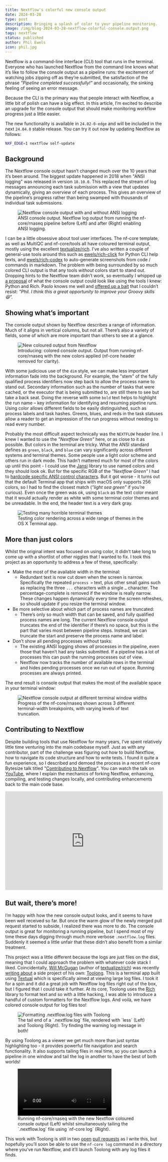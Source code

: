 ```yaml
---
title: Nextflow's colorful new console output
date: 2024-03-28
type: post
description: Bringing a splash of color to your pipeline monitoring.
image: /img/blog-2024-03-28-nextflow-colorful-console.output.png
tags: nextflow
status: published
author: Phil Ewels
icon: phil.jpg
---
```


Nextflow is a command-line interface (CLI) tool that runs in the terminal. Everyone who has launched Nextflow from the command line knows what it’s like to follow the console output as a pipeline runs: the excitement of watching jobs zipping off as they’re submitted, the satisfaction of the phrase _"Pipeline completed successfully!"_ and occasionally, the sinking feeling of seeing an error message.

Because the CLI is the primary way that people interact with Nextflow, a little bit of polish can have a big effect. In this article, I’m excited to describe an upgrade for the console output that should make monitoring workflow progress just a little easier.

The new functionality is available in `24.02-0-edge` and will be included in the next `24.04.0` stable release. You can try it out now by updating Nextflow as follows:

```bash
NXF_EDGE=1 nextflow self-update
```

## Background

The Nextflow console output hasn’t changed much over the 10 years that it’s been around. The biggest update happened in 2018 when "ANSI logging" was released in version `18.10.0`. This replaced the stream of log messages announcing each task submission with a view that updates dynamically, giving an overview of each process. This gives an overview of the pipeline’s progress rather than being swamped with thousands of individual task submissions.

<figure>
  <img src="/img/blog-nextflow-colored-logs/nextflow_log_with_without_ansi.png" alt="Nextflow console output with and without ANSI logging">
  <figcaption>
    ANSI console output. Nextflow log output from running the nf-core/rnaseq pipeline before (Left) and after (Right) enabling ANSI logging.
  </figcaption>
</figure>

I can be a little obsessive about tool user interfaces. The nf-core template, as well as MultiQC and nf-core/tools all have coloured terminal output, mostly using the excellent [textualize/rich](https://github.com/Textualize/rich). I’ve also written a couple of general-use tools around this such as [ewels/rich-click](https://github.com/ewels/rich-click/) for Python CLI help texts, and [ewels/rich-codex](https://github.com/ewels/rich-codex) to auto-generate screenshots from code / commands in markdown. The problem with being surrounded by so much colored CLI output is that any tools _without_ colors start to stand out. Dropping hints to the Nextflow team didn’t work, so eventually I whipped up [a proposal](https://github.com/nextflow-io/nextflow/issues/3976) of what the console output could look like using the tools I knew: Python and Rich. Paolo knows me well and [offered up a bait](https://github.com/nextflow-io/nextflow/issues/3976#issuecomment-1568071479) that I couldn’t resist: _"Phil. I think this a great opportunity to improve your Groovy skills 😆"._

## Showing what’s important

The console output shown by Nextflow describes a range of information. Much of it aligns in vertical columns, but not all. There’s also a variety of fields, some of which are more important than others to see at a glance.

<figure>
  <img src="/img/blog-nextflow-colored-logs/nextflow_coloured_logs.png" alt="New coloured output from Nextflow">
  <figcaption>
    Introducing: colored console output. Output from running nf-core/rnaseq with the new colors applied (nf-core header removed for clarity).
  </figcaption>
</figure>

With some judicious use of the `dim` style, we can make less important information fade into the background. For example, the "stem" of the fully qualified process identifiers now step back to allow the process name to stand out. Secondary information such as the number of tasks that were cached, or the executor that is being submitted to, are still there to see but take a back seat. Doing the reverse with some `bold` text helps to highlight the run name – key information for identifying and resuming pipeline runs. Using color allows different fields to be easily distinguished, such as process labels and task hashes. Greens, blues, and reds in the task statuses allow a reader to get an impression of the run progress without needing to read every number.

Probably the most difficult aspect technically was the `NEXTFLOW` header line. I knew I wanted to use the _"Nextflow Green"_ here, or as close to it as possible. But colors in the terminal are tricky. What the ANSI standard defines as `green`, `black`, and `blue` can vary significantly across different systems and terminal themes. Some people use a light color scheme and others run in dark mode. This hadn’t mattered much for most of the colors up until this point - I could use the [Jansi](https://github.com/fusesource/jansi) library to use named colors and they should look ok. But for the specific RGB of the _"Nextflow Green"_ I had to [hardcode specific ANSI control characters](https://github.com/nextflow-io/nextflow/blob/c9c7032c2e34132cf721ffabfea09d893adf3761/modules/nextflow/src/main/groovy/nextflow/cli/CmdRun.groovy#L379-L389). But it got worse - it turns out that the default Terminal app that ships with macOS only supports 256 colors, so I had to find the closest match (_"light sea green"_ if you’re curious). Even once the green was ok, using `black` as the text color meant that it would actually render as white with some terminal color themes and be unreadable. In the end, the header text is a very dark gray.

<figure>
  <img src="/img/blog-nextflow-colored-logs/testing_terminal_themes.png" alt="Testing many horrible terminal themes">
  <figcaption>
    Testing color rendering across a wide range of themes in the OS X Terminal app.
  </figcaption>
</figure>

## More than just colors

Whilst the original intent was focused on using color, it didn’t take long to come up with a shortlist of other niggles that I wanted to fix. I took this project as an opportunity to address a few of these, specifically:

- Make the most of the available width in the terminal:
  - Redundant text is now cut down when the screen is narrow. Specifically the repeated `process >` text, plus other small gains such as replacing the three `...` characters with a single `…` character. The percentage-complete is removed if the window is really narrow. These changes happen dynamically every time the screen refreshes, so should update if you resize the terminal window.
- Be more selective about which part of process names are truncated:
  - There’s only so much width that can be saved, and fully qualified process names are long. The current Nextflow console output truncates the end of the identifier if there’s no space, but this is the part that varies most between pipeline steps. Instead, we can truncate the start and preserve the process name and label.
- Don’t show all pending processes without tasks:
  - The existing ANSI logging shows _all_ processes in the pipeline, even those that haven’t had any tasks submitted. If a pipeline has a lot of processes this can push the running processes out of view.
  - Nextflow now tracks the number of available rows in the terminal and hides pending processes once we run out of space. Running processes are always printed.

The end result is console output that makes the most of the available space in your terminal window:

<figure>
  <img src="/img/blog-nextflow-colored-logs/nextflow_console_varying_widths.png" alt="Nextflow console output at different terminal window widths">
  <figcaption>
    Progress of the nf-core/rnaseq shown across 3 different terminal-width breakpoints, with varying levels of text truncation.
  </figcaption>
</figure>

## Contributing to Nextflow

Despite building tools that use Nextflow for many years, I’ve spent relatively little time venturing into the main codebase myself. Just as with any contributor, part of the challenge was figuring out how to build Nextflow, how to navigate its code structure and how to write tests. I found it quite a fun experience, so I described and demoed the process in a recent nf-core Bytesize talk titled "[Contributing to Nextflow](https://nf-co.re/events/2024/bytesize_nextflow_dev)". You can watch the talk on [YouTube](https://www.youtube.com/watch?v=R0fqk5OS-nw), where I explain the mechanics of forking Nextflow, enhancing, compiling, and testing changes locally, and contributing enhancements back to the main code base.

<div class="text-center" style="margin: 1em 0 2em;">
  <iframe style="max-width:100%;" width="560" height="315" src="https://www.youtube.com/embed/R0fqk5OS-nw?si=vBVE9IM8hseN3FSC&amp;start=84" title="YouTube video player" frameborder="0" allow="accelerometer; autoplay; clipboard-write; encrypted-media; gyroscope; picture-in-picture; web-share" referrerpolicy="strict-origin-when-cross-origin" allowfullscreen></iframe>
</div>

## But wait, there’s more!

I’m happy with how the new console output looks, and it seems to have been well received so far. But once the warm glow of the newly merged pull request started to subside, I realized there was more to do. The console output is great for monitoring a running pipeline, but I spend most of my time these days digging through much more verbose `.nextflow.log` files. Suddenly it seemed a little unfair that these didn’t also benefit from a similar treatment.

This project was a little different because the logs are just files on the disk, meaning that I could approach the problem with whatever code stack I liked. Coincidentally, [Will McGugan](https://github.com/willmcgugan) (author of [textualize/rich](https://github.com/Textualize/rich)) was recently [writing about](https://textual.textualize.io/blog/2024/02/11/file-magic-with-the-python-standard-library/) a side project of his own: [Toolong](https://github.com/textualize/toolong). This is a terminal app built using [Textual](https://www.textualize.io/) which is specifically aimed at viewing large log files. I took it for a spin and it did a great job with Nextflow log files right out of the box, but I figured that I could take it further. At its core, Toolong uses the [Rich](https://github.com/textualize/rich) library to format text and so with a little hacking, I was able to introduce a handful of custom formatters for the Nextflow logs. And voilà, we have colored console output for log files too!

<figure>
  <img src="/img/blog-nextflow-colored-logs/nextflow_logs_side_by_side.png" alt="Formatting .nextflow.log files with Toolong">
  <figcaption>
    The tail end of a `.nextflow.log` file, rendered with `less` (Left) and Toolong (Right). Try finding the warning log message in both!
  </figcaption>
</figure>

By using Toolong as a viewer we get much more than just syntax highlighting too - it provides powerful file navigation and search functionality. It also supports tailing files in real time, so you can launch a pipeline in one window and tail the log in another to have the best of both worlds!

<figure>
  <video controls>
    <source src="/img/blog-nextflow-colored-logs/nextflow_logs_best_both_worlds.mp4" type="video/mp4">
    Your browser does not support the video tag.
  </video>
  <figcaption>
    Running nf-core/rnaseq with the new Nextflow coloured console output (Left) whilst simultaneously tailing the `.nextflow.log` file using `nf-core log` (Right).
  </figcaption>
</figure>

This work with Toolong is still in two [open](https://github.com/Textualize/toolong/pull/47) [pull requests](https://github.com/nf-core/tools/pull/2895) as I write this, but hopefully you’ll soon be able to use the `nf-core log` command in a directory where you’ve run Nextflow, and it’ll launch Toolong with any log files it finds.
